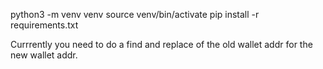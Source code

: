 python3 -m venv venv
source venv/bin/activate
pip install -r requirements.txt

Currrently you need to do a find and replace of the old wallet addr for the new wallet addr.